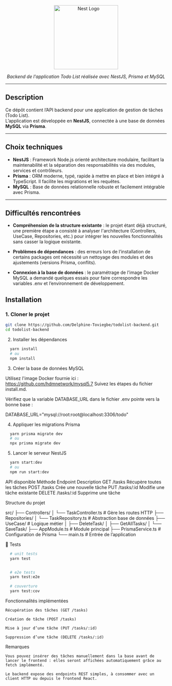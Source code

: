 <p align="center">
  <a href="http://nestjs.com/" target="blank"><img src="https://nestjs.com/img/logo-small.svg" width="200" alt="Nest Logo" /></a>
</p>

<p align="center">
  <i>Backend de l'application Todo List réalisée avec NestJS, Prisma et MySQL</i>
</p>

---

##  Description

Ce dépôt contient l’API backend pour une application de gestion de tâches (Todo List).  
L’application est développée en **NestJS**, connectée à une base de données **MySQL** via **Prisma**.

---

##  Choix techniques

- **NestJS** : Framework Node.js orienté architecture modulaire, facilitant la maintenabilité et la séparation des responsabilités via des modules, services et contrôleurs.
- **Prisma** : ORM moderne, typé, rapide à mettre en place et bien intégré à TypeScript. Il facilite les migrations et les requêtes.
- **MySQL** : Base de données relationnelle robuste et facilement intégrable avec Prisma.

---

##  Difficultés rencontrées

   - **Compréhension de la structure existante** : le projet étant déjà structuré, une première étape a consisté à analyser l'architecture (Controllers, UseCase, Repositories, etc.) pour intégrer les nouvelles fonctionnalités sans casser la logique existante.

  - **Problèmes de dépendances** : des erreurs lors de l’installation de certains packages ont nécessité un nettoyage des modules et des ajustements (versions Prisma, conflits).

  - **Connexion à la base de données** : le paramétrage de l’image Docker MySQL a demandé quelques essais pour faire correspondre les variables .env et l’environnement de développement.



## Installation

### 1. Cloner le projet

```bash
git clone https://github.com/Delphine-Toviegbe/todolist-backend.git
cd todolist-backend
```
2. Installer les dépendances
```bash
  yarn install
  # ou
  npm install
```

3. Créer la base de données MySQL

Utilisez l'image Docker fournie ici : https://github.com/hdmnetwork/mysql5.7
  Suivez les étapes du fichier install.md.

Vérifiez que la variable DATABASE_URL dans le fichier .env pointe vers la bonne base :

DATABASE_URL="mysql://root:root@localhost:3306/todo"

4. Appliquer les migrations Prisma
```bash
  yarn prisma migrate dev
  # ou
  npx prisma migrate dev
```

5. Lancer le serveur NestJS

```bash
  yarn start:dev
  # ou
  npm run start:dev
```

API disponible
Méthode	Endpoint	Description
GET	/tasks	Récupère toutes les tâches
POST	/tasks	Crée une nouvelle tâche
PUT	/tasks/:id	Modifie une tâche existante
DELETE	/tasks/:id	Supprime une tâche


Structure du projet

src/
├── Controllers/
│   └── TaskController.ts       # Gère les routes HTTP
├── Repositories/
│   └── TaskRepository.ts       # Abstraction base de données
├── UseCase/                    # Logique métier
│   ├── DeleteTask/
│   ├── GetAllTasks/
│   └── SaveTask/
├── AppModule.ts                # Module principal
├── PrismaService.ts            # Configuration de Prisma
└── main.ts                     # Entrée de l’application

🧪 Tests

```bash
  # unit tests
  yarn test


  # e2e tests
  yarn test:e2e

  # couverture
  yarn test:cov
```

Fonctionnalités implémentées

    Récupération des tâches (GET /tasks)

    Création de tâche (POST /tasks)

    Mise à jour d’une tâche (PUT /tasks/:id)

    Suppression d’une tâche (DELETE /tasks/:id)

Remarques

    Vous pouvez insérer des tâches manuellement dans la base avant de lancer le frontend : elles seront affichées automatiquement grâce au fetch implémenté.

    Le backend expose des endpoints REST simples, à consommer avec un client HTTP ou depuis le frontend React.


